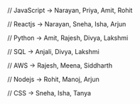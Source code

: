 // JavaScript → Narayan, Priya, Amit, Rohit

// Reactjs → Narayan, Sneha, Isha, Arjun

// Python → Amit, Rajesh, Divya, Lakshmi

// SQL → Anjali, Divya, Lakshmi

// AWS → Rajesh, Meena, Siddharth

// Nodejs → Rohit, Manoj, Arjun

// CSS → Sneha, Isha, Tanya
